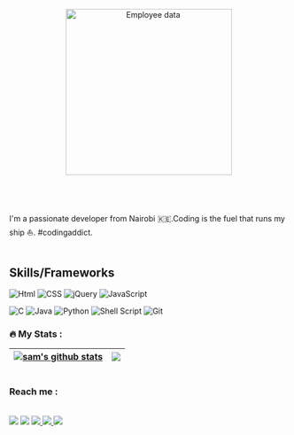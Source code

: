 
<p align="center">
  <img 
    width="300"
    height="300"
    <img src="kabingusam/All-dev/images1.jpg" alt="Employee data" title="Employee Data title">

  >
</p>


<p align="center">

<!--   ![images1](https://user-images.githubusercontent.com/80510478/168596957-341a305b-9909-4d78-b85f-681bf85c69ef.jpg) -->

<br>


<h1><p align="center"></h1></p></font>



I'm a  passionate  developer from Nairobi 🇰🇪.Coding is the fuel that runs my ship :sailboat:.
#codingaddict. 
<br>
<br>

## Skills/Frameworks
<!-- ![JavaScript](https://img.shields.io/badge/JavaScript-323330?style=for-the-badge&logo=javascript&logoColor=F7DF1E) -->
<!-- ![ReactJS](https://img.shields.io/badge/React-20232A?style=for-the-badge&logo=react&logoColor=61DAFB) -->
![Html](https://img.shields.io/badge/HTML5-E34F26?style=for-the-badge&logo=html5&logoColor=white)
![CSS](https://img.shields.io/badge/CSS-239120?&style=for-the-badge&logo=css3&logoColor=white)
![jQuery](https://img.shields.io/badge/jquery-%230769AD.svg?style=for-the-badge&logo=jquery&logoColor=white)
![JavaScript](https://img.shields.io/badge/javascript-%23323330.svg?style=for-the-badge&logo=javascript&logoColor=%23F7DF1E)
<!-- ![NodeJS](https://img.shields.io/badge/node.js-6DA55F?style=for-the-badge&logo=node.js&logoColor=white) -->
![C](https://img.shields.io/badge/c-%2300599C.svg?style=for-the-badge&logo=c&logoColor=white)
![Java](https://img.shields.io/badge/java-%23ED8B00.svg?style=for-the-badge&logo=java&logoColor=white)
![Python](https://img.shields.io/badge/python-3670A0?style=for-the-badge&logo=python&logoColor=ffdd54)
![Shell Script](https://img.shields.io/badge/shell_script-%23121011.svg?style=for-the-badge&logo=gnu-bash&logoColor=white)
![Git](https://img.shields.io/badge/Git-F05032?style=for-the-badge&logo=git&logoColor=white)
<!-- ![Postman](https://img.shields.io/badge/Postman-FF6C37?style=for-the-badge&logo=Postman&logoColor=white) -->

<!-- Coding is the fuel that runs my ship :sailboat:.
<br>
- Java programming:yum:.
- HTML 5 and Css 3:alien:.
- Python.(coding the snake:sweat_smile:)
- Shell scripting	:nerd_face:.
- C programming:exploding_head:.
- Also learning Javascript and JQuery	:nerd_face:.
#coddingaddict. -->

### :fire: My Stats :

| <a href="https://github.com/kabingusam/github-readme-stats"><img align="center" src="https://github-readme-stats.vercel.app/api?username=kabingusam&show_icons=true&include_all_commits=true&theme=buefy&hide_border=true" alt="sam's github stats" /></a> | <a href="https://github.com/kabingusam/github-readme-stats"><img align="center" src="https://github-readme-stats.vercel.app/api/top-langs/?username=kabingusam&layout=compact&theme=buefy&hide_border=true" /></a> |
| ------------- | ------------- |


<img src='[https://giphy.com/embed/du3J3cXyzhj75IOgvA" width="480" height="469" frameBorder="0" class="giphy-embed" allowFullScreen></iframe><p><a href="https://giphy.com/gifs/devrock-code-edr-escueladevrock-du3J3cXyzhj75IOgvA">via GIPHY</a></p>]' alt=""></img>


### Reach me :

</br>
<span>
<!--     <a href="https://codepen.io/tolentinoel" target="blank"><img src="https://img.shields.io/badge/Codepen-000000?style=for-the-badge&logo=codepen&logoColor=green"/></a> -->
    <a href="mailto:kabingusammy@gmail.com" target="blank"><img src="https://img.shields.io/badge/Gmail-D14836?style=for-the-badge&logo=gmail&logoColor=white"></a>
    <a href="https://www.linkedin.com/in/kabingu Sammy/" target="blank"><img src="https://img.shields.io/badge/LinkedIn-0077B5?style=for-the-badge&logo=linkedin&logoColor=white"/></a>
    <a href="https://github.com/kabingusam" target="blank"><img src="https://img.shields.io/badge/GitHub-100000?style=for-the-badge&logo=github&logoColor=violet"/>
    </a>
  <a href="https://www.twitter.com/Kabingu Sammy" target="blank"><img src="https://img.shields.io/badge/Twitter-1DA1F2?style=for-the-badge&logo=twitter&logoColor=white"/>
    </a>
    <a href="https://www.codepen.com/kabi-ke" target="blank"><img src="https://img.shields.io/badge/Codepen-000000?style=for-the-badge&logo=codepen&logoColor=white"/>
    </a>
</span>
